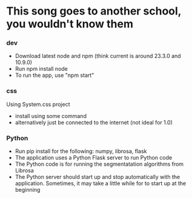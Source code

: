 # This song goes to another school, you wouldn't know them

### dev
- Download latest node and npm (think current is around 23.3.0 and 10.9.0)
- Run npm install node
- To run the app, use "npm start"

### css
Using System.css project
- install using some command
- alternatively just be connected to the internet (not ideal for 1.0)

### Python
- Run pip install for the following: numpy, librosa, flask
- The application uses a Python Flask server to run Python code
- The Python code is for running the segmentatation algorithms from Librosa
- The Python server should start up and stop automatically with the application. Sometimes, it may take a little while for to start up at the beginning
